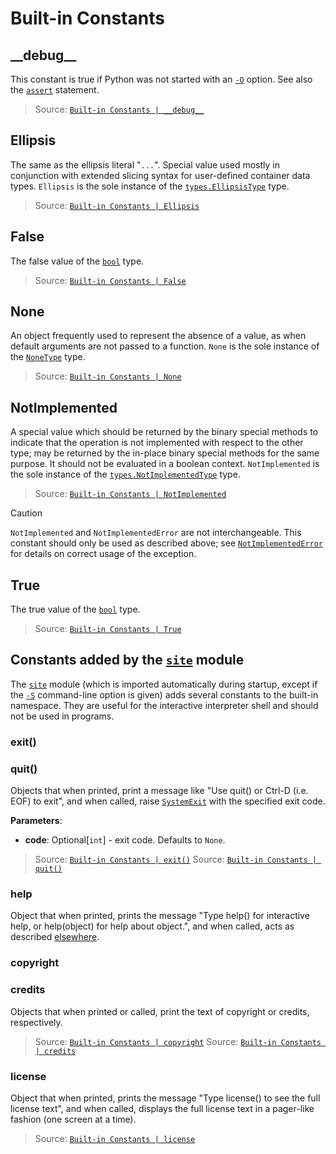 # Built-in Constants


## \_\_debug\_\_

This constant is true if Python was not started with an [` -O `](<https://docs.python.org/3/using/cmdline.html#cmdoption-O>) option. See also the [` assert `](<https://docs.python.org/3/reference/simple_stmts.html#assert>) statement.

> Source: [` Built-in Constants | __debug__ `](<https://docs.python.org/3/library/constants.html#debug__>)


## Ellipsis

The same as the ellipsis literal "` ... `". Special value used mostly in conjunction with extended slicing syntax for user-defined container data types. ` Ellipsis ` is the sole instance of the [` types.EllipsisType `](<https://docs.python.org/3/library/types.html#types.EllipsisType>) type.

> Source: [` Built-in Constants | Ellipsis `](<https://docs.python.org/3/library/constants.html#Ellipsis>)


## False

The false value of the [` bool `](<https://docs.python.org/3/library/functions.html#bool>) type.

> Source: [` Built-in Constants | False `](<https://docs.python.org/3/library/constants.html#False>)


## None

An object frequently used to represent the absence of a value, as when default arguments are not passed to a function. ` None ` is the sole instance of the [` NoneType `](<https://docs.python.org/3/library/types.html#types.NoneType>) type.

> Source: [` Built-in Constants | None `](<https://docs.python.org/3/library/constants.html#None>)


## NotImplemented

A special value which should be returned by the binary special methods to indicate that the operation is not implemented with respect to the other type; may be returned by the in-place binary special methods for the same purpose. It should not be evaluated in a boolean context. ` NotImplemented ` is the sole instance of the [` types.NotImplementedType `](<https://docs.python.org/3/library/types.html#types.NotImplementedType>) type.

> Source: [` Built-in Constants | NotImplemented `](<https://docs.python.org/3/library/constants.html#NotImplemented>)

> [!CAUTION]
> ` NotImplemented ` and ` NotImplementedError ` are not interchangeable. This constant should only be used as described above; see [` NotImplementedError `](<https://docs.python.org/3/library/exceptions.html#NotImplementedError>) for details on correct usage of the exception.


## True

The true value of the [` bool `](<https://docs.python.org/3/library/functions.html#bool>) type.

> Source: [` Built-in Constants | True `](<https://docs.python.org/3/library/constants.html#True>)


## Constants added by the [` site `](<https://docs.python.org/3/library/site.html#module-site>) module

The [` site `](<https://docs.python.org/3/library/site.html#module-site>) module (which is imported automatically during startup, except if the [` -S `](<https://docs.python.org/3/using/cmdline.html#cmdoption-S>) command-line option is given) adds several constants to the built-in namespace. They are useful for the interactive interpreter shell and should not be used in programs.


### exit()
### quit()

Objects that when printed, print a message like "Use quit() or Ctrl-D (i.e. EOF) to exit", and when called, raise [` SystemExit `](<https://docs.python.org/3/library/exceptions.html#SystemExit>) with the specified exit code.

**Parameters**:
- **code**: Optional[` int `] - exit code. Defaults to ` None `.

> Source: [` Built-in Constants | exit() `](<https://docs.python.org/3/library/constants.html#exit>)
> Source: [` Built-in Constants | quit() `](<https://docs.python.org/3/library/constants.html#quit>)


### help

Object that when printed, prints the message "Type help() for interactive help, or help(object) for help about object.", and when called, acts as described [elsewhere](<https://docs.python.org/3/library/functions.html#help>).


### copyright
### credits

Objects that when printed or called, print the text of copyright or credits, respectively.

> Source: [` Built-in Constants | copyright `](<https://docs.python.org/3/library/constants.html#copyright>)
> Source: [` Built-in Constants | credits `](<https://docs.python.org/3/library/constants.html#credits>)


### license

Object that when printed, prints the message "Type license() to see the full license text", and when called, displays the full license text in a pager-like fashion (one screen at a time).

> Source: [` Built-in Constants | license `](<https://docs.python.org/3/library/constants.html#license>)